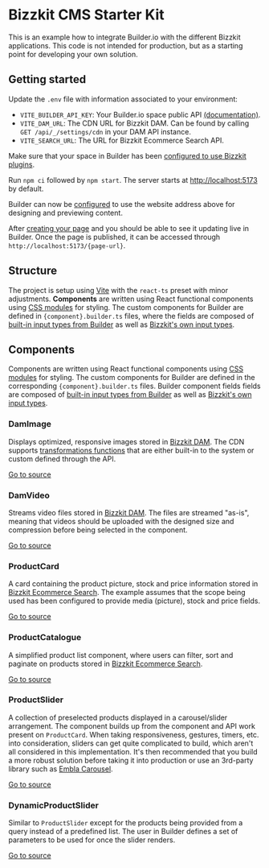 # Bizzkit CMS Starter Kit

This is an example how to integrate Builder.io with the different Bizzkit applications. This code is not intended for production, but as a starting point for developing your own solution.

## Getting started

Update the `.env` file with information associated to your environment:

-   `VITE_BUILDER_API_KEY`: Your Builder.io space public API [(documentation)](https://www.builder.io/c/docs/using-your-api-key#finding-your-public-api-key).
-   `VITE_DAM_URL`: The CDN URL for Bizzkit DAM. Can be found by calling `GET /api/_/settings/cdn` in your DAM API instance.
-   `VITE_SEARCH_URL`: The URL for Bizzkit Ecommerce Search API.

Make sure that your space in Builder has been [configured to use Bizzkit plugins](https://docs.bizzkit.com/content/for-developers/getting-started/#registering-plugins).

Run `npm ci` followed by `npm start`. The server starts at [http://localhost:5173](http://localhost:5173) by default.

Builder can now be [configured](https://www.builder.io/c/docs/guides/preview-url) to use the website address above for designing and previewing content.

After [creating your page](https://www.builder.io/c/docs/create-page) and you should be able to see it updating live in Builder. Once the page is published, it can be accessed through `http://localhost:5173/{page-url}`.

## Structure

The project is setup using [Vite](https://vite.dev/) with the `react-ts` preset with minor adjustments. **Components** are written using React functional components using [CSS modules](https://vite.dev/guide/features.html#css-modules) for styling. The custom components for Builder are defined in `{component}.builder.ts` files, where the fields are composed of [built-in input types from Builder](https://www.builder.io/c/docs/custom-components-input-types) as well as [Bizzkit's own input types](https://docs.bizzkit.com/content/concepts/bizzkit-plugins/).

## Components

Components are written using React functional components using [CSS modules](https://vite.dev/guide/features.html#css-modules) for styling. The custom components for Builder are defined in the corresponding `{component}.builder.ts` files. Builder component fields fields are composed of [built-in input types from Builder](https://www.builder.io/c/docs/custom-components-input-types) as well as [Bizzkit's own input types](https://docs.bizzkit.com/content/concepts/bizzkit-plugins/).

### DamImage

Displays optimized, responsive images stored in [Bizzkit DAM](https://docs.bizzkit.com/dam/). The CDN supports [transformations functions](https://docs.bizzkit.com/dam/for-developers/concepts/transformation-functions/) that are either built-in to the system or custom defined through the API.

[Go to source](./src/components/DamImage/index.ts)

### DamVideo

Streams video files stored in [Bizzkit DAM](https://docs.bizzkit.com/dam/). The files are streamed "as-is", meaning that videos should be uploaded with the designed size and compression before being selected in the component.

[Go to source](./src/components/DamVideo/index.ts)

### ProductCard

A card containing the product picture, stock and price information stored in [Bizzkit Ecommerce Search](https://docs.bizzkit.com/ecommerce-search/). The example assumes that the scope being used has been configured to provide media (picture), stock and price fields.

[Go to source](./src/components/ProductCard/index.ts)

### ProductCatalogue

A simplified product list component, where users can filter, sort and paginate on products stored in [Bizzkit Ecommerce Search](https://docs.bizzkit.com/ecommerce-search/).

[Go to source](./src/components/ProductCatalogue/index.ts)

### ProductSlider

A collection of preselected products displayed in a carousel/slider arrangement. The component builds up from the component and API work present on `ProductCard`. When taking responsiveness, gestures, timers, etc. into consideration, sliders can get quite complicated to build, which aren't all considered in this implementation. It's then recommended that you build a more robust solution before taking it into production or use an 3rd-party library such as [Embla Carousel](https://www.npmjs.com/package/embla-carousel).

[Go to source](./src/components/ProductSlider/index.ts)

### DynamicProductSlider

Similar to `ProductSlider` except for the products being provided from a query instead of a predefined list. The user in Builder defines a set of parameters to be used for once the slider renders.

[Go to source](./src/components/DynamicProductSlider/index.ts)
